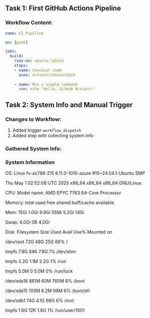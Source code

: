 ## Task 1: First GitHub Actions Pipeline

### Workflow Content:
```yaml
name: CI Pipeline

on: [push]  

jobs:
  build:
    runs-on: ubuntu-latest
    steps:
    - name: Checkout code
      uses: actions/checkout@v4
    
    - name: Run a simple command
      run: echo "Hello, GitHub Actions!"
```

## Task 2: System Info and Manual Trigger

### Changes to Workflow:
1. Added trigger `workflow_dispatch`
2. Added step with collecting system info

### Gathered System Info:
### System Information ###
OS: Linux fv-az788-215 6.11.0-1015-azure #15~24.04.1-Ubuntu SMP

Thu May  1 02:52:08 UTC 2025 x86_64 x86_64 x86_64 GNU/Linux

CPU: Model name:                           AMD EPYC 7763 64-Core Processor

Memory:                total        used        free      shared  buff/cache   available

Mem:            15Gi       1.0Gi       9.9Gi        55Mi       5.2Gi        14Gi

Swap:          4.0Gi          0B       4.0Gi

Disk: Filesystem      Size  Used Avail Use% Mounted on

/dev/root        72G   48G   25G  66% /

tmpfs           7.9G   84K  7.9G   1% /dev/shm

tmpfs           3.2G  1.1M  3.2G   1% /run

tmpfs           5.0M     0  5.0M   0% /run/lock

/dev/sda16      881M   60M  760M   8% /boot

/dev/sda15      105M  6.2M   99M   6% /boot/efi

/dev/sdb1        74G  4.1G   66G   6% /mnt

tmpfs           1.6G   12K  1.6G   1% /run/user/1001
